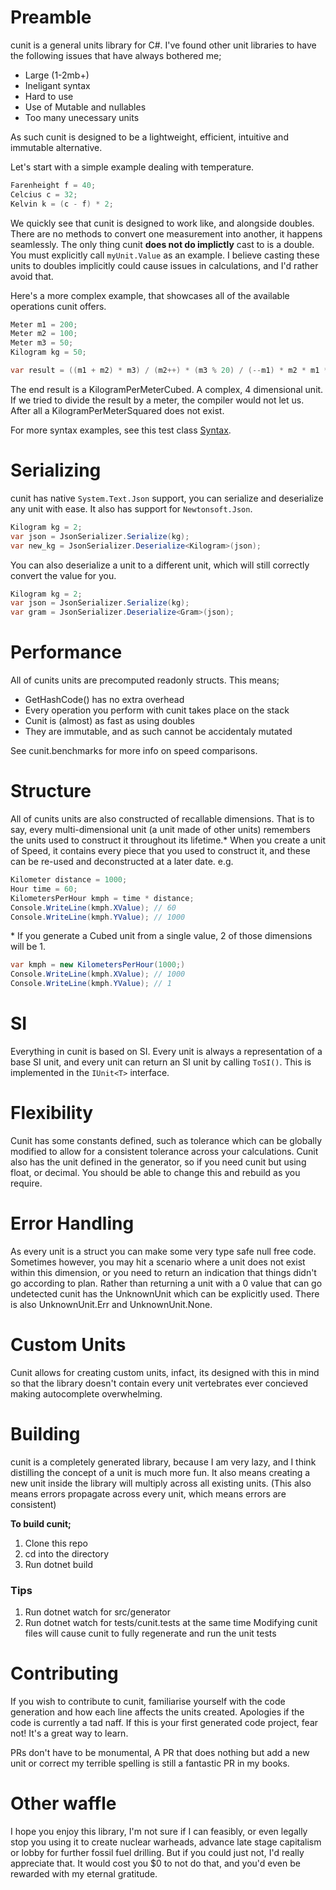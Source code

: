 # Preamble
cunit is a general units library for C#. I've found other unit libraries to have the following issues that have always bothered me;
- Large (1-2mb+)
- Ineligant syntax
- Hard to use
- Use of Mutable and nullables
- Too many unecessary units

As such cunit is designed to be a lightweight, efficient, intuitive and immutable alternative.

Let's start with a simple example dealing with temperature.
```csharp
Farenheight f = 40;
Celcius c = 32;
Kelvin k = (c - f) * 2;
```
We quickly see that cunit is designed to work like, and alongside doubles. There are no methods to convert one measurement into another, it happens seamlessly. The only thing cunit **does not do implictly** cast to is a double. You must explicitly call `myUnit.Value` as an example. I believe casting these units to doubles implicitly could cause issues in calculations, and I'd rather avoid that.

Here's a more complex example, that showcases all of the available operations cunit offers.
```csharp
Meter m1 = 200;
Meter m2 = 100;
Meter m3 = 50;
Kilogram kg = 50;

var result = ((m1 + m2) * m3) / (m2++) * (m3 % 20) / (--m1) * m2 * m1 * kg;
```
The end result is a KilogramPerMeterCubed. A complex, 4 dimensional unit. If we tried to divide the result by a meter, the compiler would not let us. After all a KilogramPerMeterSquared does not exist.

For more syntax examples, see this test class [Syntax](https://github.com/clicketyclackety/cunit/blob/main/tests/cunit.tests/Syntax.cs).


# Serializing
cunit has native `System.Text.Json` support, you can serialize and deserialize any unit with ease. It also has support for `Newtonsoft.Json`.
``` csharp
Kilogram kg = 2;
var json = JsonSerializer.Serialize(kg);
var new_kg = JsonSerializer.Deserialize<Kilogram>(json);
```

You can also deserialize a unit to a different unit, which will still correctly convert the value for you.
``` csharp
Kilogram kg = 2;
var json = JsonSerializer.Serialize(kg);
var gram = JsonSerializer.Deserialize<Gram>(json);
```

# Performance
All of cunits units are precomputed readonly structs. This means;
- GetHashCode() has no extra overhead
- Every operation you perform with cunit takes place on the stack
- Cunit is (almost) as fast as using doubles
- They are immutable, and as such cannot be accidentaly mutated

See cunit.benchmarks for more info on speed comparisons.

# Structure
All of cunits units are also constructed of recallable  dimensions. That is to say, every multi-dimensional unit (a unit made of other units) remembers the units used to construct it throughout its lifetime.*
When you create a unit of Speed, it contains every piece that you used to construct it, and these can be re-used and deconstructed at a later date.
e.g.
```csharp
Kilometer distance = 1000;
Hour time = 60;
KilometersPerHour kmph = time * distance;
Console.WriteLine(kmph.XValue); // 60
Console.WriteLine(kmph.YValue); // 1000
```

\* If you generate a Cubed unit from a single value, 2 of those dimensions will be 1.
```csharp
var kmph = new KilometersPerHour(1000;)
Console.WriteLine(kmph.XValue); // 1000
Console.WriteLine(kmph.YValue); // 1
```

# SI
Everything in cunit is based on SI. Every unit is always a representation of a base SI unit, and every unit can return an SI unit by calling `ToSI()`.  This is implemented in the `IUnit<T>` interface.

#  Flexibility
Cunit has some constants defined, such as tolerance which can be globally modified to allow for a consistent tolerance across your calculations. Cunit also has the unit defined in the generator, so if you need cunit but using float, or decimal. You should be able to change this and rebuild as you require.

# Error Handling
As every unit is a struct you can make some very type safe null free code. Sometimes however, you may hit a scenario where a unit does not exist within this dimension, or you need to return an indication that things didn't go according to plan. Rather than returning a unit with a 0 value that can go undetected cunit has the UnknownUnit which can be explicitly used. There is also UnknownUnit.Err and UnknownUnit.None.

# Custom Units
Cunit allows for creating custom units, infact, its designed with this in mind so that the library doesn't contain every unit vertebrates ever concieved making autocomplete overwhelming.

# Building
cunit is a completely generated library, because I am very lazy, and I think distilling the concept of a unit is much more fun. It also means creating a new unit inside the library will multiply across all existing units.
(This also means errors propagate across every unit, which means errors are consistent)

**To build cunit;**
1. Clone this repo
2. cd into the directory
3. Run dotnet build

### Tips
1. Run dotnet watch for src/generator
2. Run dotnet watch for tests/cunit.tests at the same time
Modifying cunit files will cause cunit to fully regenerate and run the unit tests

# Contributing
If you wish to contribute to cunit, familiarise yourself with the code generation and how each line affects the units created.
Apologies if the code is currently a tad naff. If this is your first generated code project, fear not! It's a great way to learn.

PRs don't have to be monumental, A PR that does nothing but add a new unit or correct my terrible spelling is still a fantastic PR in my books.

# Other waffle
I hope you enjoy this library, I'm not sure if I can feasibly, or even legally stop you using it to create nuclear warheads, advance late stage capitalism or lobby for further fossil fuel drilling. But if you could just not, I'd really appreciate that. It would cost you $0 to not do that, and you'd even be rewarded with my eternal gratitude.
